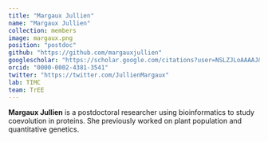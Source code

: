 ```yaml
---
title: "Margaux Jullien"
name: "Margaux Jullien"
collection: members
image: margaux.png
position: "postdoc"
github: "https://github.com/margauxjullien"
googlescholar: "https://scholar.google.com/citations?user=NSLZJLoAAAAJ&hl=fr"
orcid: "0000-0002-4381-3541"
twitter: "https://twitter.com/JullienMargaux"
lab: TIMC
team: TrEE
---
```


**Margaux Jullien** is a postdoctoral researcher using bioinformatics to study coevolution in proteins. She previously worked on plant population and quantitative genetics.

